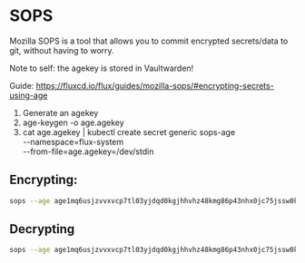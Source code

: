 # SOPS

Mozilla SOPS is a tool that allows you to commit encrypted secrets/data to git, without having to worry.

Note to self: the agekey is stored in Vaultwarden!

Guide: https://fluxcd.io/flux/guides/mozilla-sops/#encrypting-secrets-using-age

1. Generate an agekey
2. age-keygen -o age.agekey
3. cat age.agekey |
   kubectl create secret generic sops-age \
   --namespace=flux-system \
   --from-file=age.agekey=/dev/stdin


## Encrypting:

```bash
sops --age age1mq6usjzvvxvcp7tl03yjdqd0kgjhhvhz48kmg86p43nhx0jc75jssw0kfn --encrypt --encrypted-regex '^(data|stringData|annotations|host)$' --in-place 
```

## Decrypting

```bash
sops --age age1mq6usjzvvxvcp7tl03yjdqd0kgjhhvhz48kmg86p43nhx0jc75jssw0kfn --encrypt --encrypted-regex '^(data|stringData|annotations|host)$' --in-place 
```
